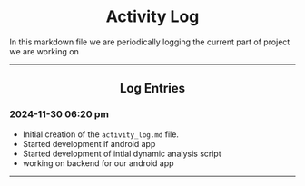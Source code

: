 # <div align="center">Activity Log</div>

In this markdown file we are periodically logging the current part of project we are working on

---

<div align="center">

## Log Entries
</div>

### 2024-11-30 06:20 pm
- Initial creation of the `activity_log.md` file.
- Started development if android app
- Started development of intial dynamic analysis script
- working on backend for our android app 

---


